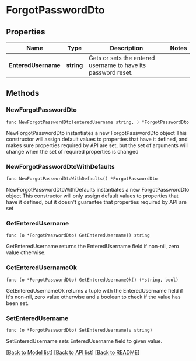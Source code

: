 # ForgotPasswordDto

## Properties

Name | Type | Description | Notes
------------ | ------------- | ------------- | -------------
**EnteredUsername** | **string** | Gets or sets the entered username to have its password reset. | 

## Methods

### NewForgotPasswordDto

`func NewForgotPasswordDto(enteredUsername string, ) *ForgotPasswordDto`

NewForgotPasswordDto instantiates a new ForgotPasswordDto object
This constructor will assign default values to properties that have it defined,
and makes sure properties required by API are set, but the set of arguments
will change when the set of required properties is changed

### NewForgotPasswordDtoWithDefaults

`func NewForgotPasswordDtoWithDefaults() *ForgotPasswordDto`

NewForgotPasswordDtoWithDefaults instantiates a new ForgotPasswordDto object
This constructor will only assign default values to properties that have it defined,
but it doesn't guarantee that properties required by API are set

### GetEnteredUsername

`func (o *ForgotPasswordDto) GetEnteredUsername() string`

GetEnteredUsername returns the EnteredUsername field if non-nil, zero value otherwise.

### GetEnteredUsernameOk

`func (o *ForgotPasswordDto) GetEnteredUsernameOk() (*string, bool)`

GetEnteredUsernameOk returns a tuple with the EnteredUsername field if it's non-nil, zero value otherwise
and a boolean to check if the value has been set.

### SetEnteredUsername

`func (o *ForgotPasswordDto) SetEnteredUsername(v string)`

SetEnteredUsername sets EnteredUsername field to given value.



[[Back to Model list]](../README.md#documentation-for-models) [[Back to API list]](../README.md#documentation-for-api-endpoints) [[Back to README]](../README.md)


